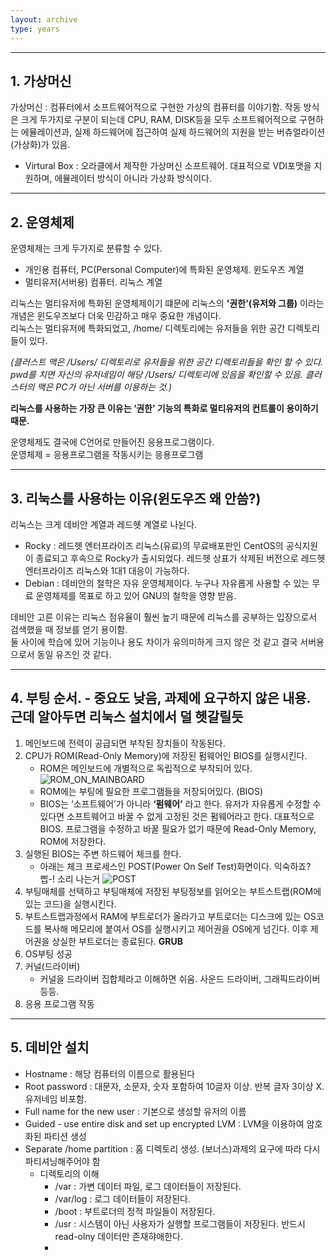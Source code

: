 ```yaml
---
layout: archive
type: years
---
```

***

## 1. 가상머신

가상머신 : 컴퓨터에서 소프트웨어적으로 구현한 가상의 컴퓨터를 이야기함. 작동 방식은 크게 두가지로 구분이 되는데 CPU, RAM, DISK등을 모두 소프트웨어적으로 구현하는 에뮬레이션과, 실제 하드웨어에 접근하여 실제 하드웨어의 지원을 받는 버츄얼라이션(가상화)가 있음.
- Virtural Box : 오라클에서 제작한 가상머신 소프트웨어. 대표적으로 VDI포맷을 지원하며, 에뮬레이터 방식이 아니라 가상화 방식이다.

* * *

## 2. 운영체제

운영체제는 크게 두가지로 분류할 수 있다.
- 개인용 컴퓨터, PC(Personal Computer)에 특화된 운영체제. 윈도우즈 계열
- 멀티유저(서버용) 컴퓨터. 리눅스 계열

리눅스는 멀티유저에 특화된 운영체제이기 떄문에 리눅스의 **'권한'(유저와 그룹)** 이라는 개념은 윈도우즈보다 더욱 민감하고 매우 중요한 개념이다.  
리눅스는 멀티유저에 특화되었고, /home/ 디렉토리에는 유저들을 위한 공간 디렉토리들이 있다.  
  
*(클러스트 맥은 /Users/ 디렉토리로 유저들을 위한 공간 디렉토리들을 확인 할 수 있다. pwd를 치면 자신의 유저네임이 해당 /Users/ 디렉토리에 있음을 확인할 수 있음. 클러스터의 맥은 PC가 아닌 서버를 이용하는 것.)*  
  
**리눅스를 사용하는 가장 큰 이유는 ‘권한’ 기능의 특화로 멀티유저의 컨트롤이 용이하기 때문.**  

운영체제도 결국에 C언어로 만들어진 응용프로그램이다.  
운영체제 = 응용프로그램을 작동시키는 응용프로그램  

* * *

## 3. 리눅스를 사용하는 이유(윈도우즈 왜 안씀?)

리눅스는 크게 데비안 계열과 레드헷 계열로 나뉜다. 
- Rocky : 레드헷 엔터프라이즈 리눅스(유료)의 무료배포판인 CentOS의 공식지원이 종료되고 후속으로 Rocky가 출시되었다. 레드헷 상표가 삭제된 버전으로 레드헷 엔터프라이즈 리눅스와 1대1 대응이 가능하다.
- Debian : 데비안의 철학은 자유 운영체제이다. 누구나 자유롭게 사용할 수 있는 무료 운영체제를 목표로 하고 있어 GNU의 철학을 영향 받음. 

데비안 고른 이유는 리눅스 점유율이 훨씬 높기 때문에 리눅스를 공부하는 입장으로서 검색했을 때 정보를 얻기 용이함.  
둘 사이에 학습에 있어 기능이나 용도 차이가 유의미하게 크지 않은 것 같고 결국 서버용으로서 동일 유즈인 것 같다.  
  

* * *

## 4. 부팅 순서. - 중요도 낮음, 과제에 요구하지 않은 내용. 근데 알아두면 리눅스 설치에서 덜 헷갈릴듯
1. 메인보드에 전력이 공급되면 부착된 장치들이 작동된다.
2. CPU가 ROM(Read-Only Memory)에 저장된 펌웨어인 BIOS를 실행시킨다.
	* ROM은 메인보드에 개별적으로 독립적으로 부착되어 있다. ![ROM_ON_MAINBOARD](https://4.bp.blogspot.com/-g-2Cf-fMT0A/XqbKR0TMl7I/AAAAAAAAEaY/ocRro_lGymwdvZmJh2mBjysK2u00_7QlQCK4BGAYYCw/s1600/30.png)
	* ROM에는 부팅에 필요한 프로그램들을 저장되어있다. (BIOS)
	* BIOS는 ‘소프트웨어’가 아니라 **‘펌웨어’** 라고 한다. 유저가 자유롭게 수정할 수 있다면 소프트웨어고 바꿀 수 없게 고정된 것은 펌웨어라고 한다. 대표적으로 BIOS. 프로그램을 수정하고 바꿀 필요가 없기 때문에 Read-Only Memory, ROM에 저장한다.
3. 실행된 BIOS는 주변 하드웨어 체크를 한다.
	* 아래는 체크 프로세스인 POST(Power On Self Test)화면이다. 익숙하죠? 삡-! 소리 나는거 ![POST](https://saungakang.files.wordpress.com/2013/02/post.gif)
4. 부팅매체를 선택하고 부팅매체에 저장된 부팅정보를 읽어오는 부트스트랩(ROM에 있는 코드)을 실행시킨다.
5. 부트스트랩과정에서 RAM에 부트로더가 올라가고 부트로더는 디스크에 있는 OS코드를 복사해 메모리에 붙여서 OS를 실행시키고 제어권을 OS에게 넘긴다. 이후 제어권을 상실한 부트로더는 종료된다. **GRUB**
6. OS부팅 성공
7. 커널(드라이버)
	* 커널을 드라이버 집합체라고 이해하면 쉬움. 사운드 드라이버, 그래픽드라이버 등등.
8. 응용 프로그램 작동
  
 * * *
 
## 5. 데비안 설치
-  Hostname : 해당 컴퓨터의 이름으로 활용된다
-  Root password : 대문자, 소문자, 숫자 포함하여 10글자 이상. 반복 글자 3이상 X. 유저네임 비포함. 
-  Full name for the new user : 기본으로 생성할 유저의 이름
-  Guided - use entire disk and set up encrypted LVM : LVM을 이용하여 암호화된 파티션 생성
-  Separate /home partition : 홈 디렉토리 생성. (보너스)과제의 요구에 따라 다시 파티셔닝해주어야 함
	* 디렉토리의 이해
		* /var : 가변 데이터 파일, 로그 데이터들이 저장된다.
		* /var/log : 로그 데이터들이 저장된다.
		* /boot : 부트로더의 정적 파일들이 저장된다. 
		* /usr : 시스템이 아닌 사용자가 실행할 프로그램들이 저장된다. 반드시 read-olny 데이터만 존재햐애한다. 
		* 
